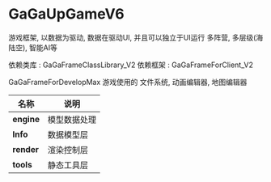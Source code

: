 # GaGaUpGameV6
游戏框架, 以数据为驱动, 数据在驱动UI, 并且可以独立于UI运行 多阵营, 多层级(海陆空), 智能AI等

依赖类库 : GaGaFrameClassLibrary_V2
依赖框架 : GaGaFrameForClient_V2

GaGaFrameForDevelopMax
游戏使用的 文件系统, 动画编辑器, 地图编辑器

| **名称**   | **说明**     |
| ---------- | ------------ |
| **engine** | 模型数据处理 |
| **Info**   | 数据模型层   |
| **render** | 渲染控制层   |
| **tools**  | 静态工具层   |